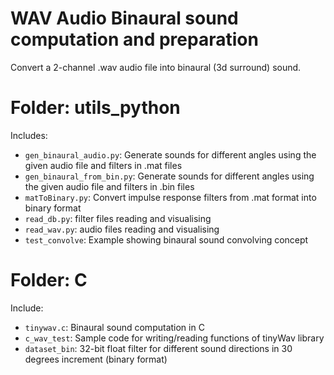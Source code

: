 # WAV Audio Binaural sound computation and preparation

Convert a 2-channel .wav audio file into binaural (3d surround) sound.

# Folder: utils_python

Includes:

- ```gen_binaural_audio.py```: Generate sounds for different angles using the given audio file and filters in .mat files
- ```gen_binaural_from_bin.py```: Generate sounds for different angles using the given audio file and filters in .bin files
- ```matToBinary.py```: Convert impulse response filters from .mat format into binary format
- ```read_db.py```: filter files reading and visualising
- ```read_wav.py```: audio files reading and visualising
- ```test_convolve```: Example showing binaural sound convolving concept

# Folder: C

Include:

- ```tinywav.c```: Binaural sound computation in C
- ```c_wav_test```: Sample code for writing/reading functions of tinyWav library
- ```dataset_bin```: 32-bit float filter for different sound directions in 30 degrees increment (binary format)
